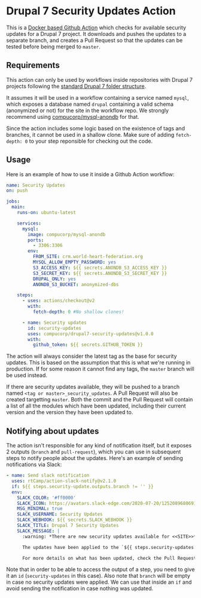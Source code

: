 # Drupal 7 Security Updates Action

This is a [Docker based Github Action](https://docs.github.com/en/actions/creating-actions/creating-a-docker-container-action) 
which checks for available security updates for a Drupal 7 project. It downloads and pushes the updates to a separate branch, 
and creates a Pull Request so that the updates can be tested before being merged to `master`.

## Requirements

This action can only be used by workflows inside repositories with Drupal 7 projects following the [standard Drupal 7 
folder structure](https://compucorp.atlassian.net/wiki/spaces/SD/pages/84344881/Drupal+7+folder+structure).

It assumes it will be used in a workflow containing a service named `mysql`, which exposes a database named `drupal` 
containing a valid schema (anonymized or not) for the site in the workflow repo. We strongly recommend using 
[compucorp/mysql-anondb](https://github.com/compucorp/mysql-anondb-docker) for that.

Since the action includes some logic based on the existence of tags and branches, it cannot be used in a shallow clone. 
Make sure of adding `fetch-depth: 0` to your step reponsible for checking out the code.

## Usage

Here is an example of how to use it inside a Github Action workflow:

```yaml
name: Security Updates
on: push

jobs:
  main:
    runs-on: ubuntu-latest

    services:
      mysql:
        image: compucorp/mysql-anondb
        ports:
          - 3306:3306
        env:
          FROM_SITE: crm.world-heart-federation.org
          MYSQL_ALLOW_EMPTY_PASSWORD: yes
          S3_ACCESS_KEY: ${{ secrets.ANONDB_S3_ACCESS_KEY }}
          S3_SECRET_KEY: ${{ secrets.ANONDB_S3_SECRET_KEY }}
          DRUPAL_ONLY: yes
          ANONDB_S3_BUCKET: anonymized-dbs

    steps:
      - uses: actions/checkout@v2
        with:
          fetch-depth: 0 #No shallow clones!

      - name: Security updates
        id: security-updates
        uses: compucorp/drupal7-security-updates@v1.0.0
        with:
          github_token: ${{ secrets.GITHUB_TOKEN }}
```

The action will always consider the latest tag as the base for security updates. This is based on the assumption that 
this is what we're running in production. If for some reason it cannot find any tags, the `master` branch will be used 
instead.

If there are security updates available, they will be pushed to a branch named `<tag or master>_security_updates`. A 
Pull Request will also be created targetting `master`. Both the commit and the Pull Request will contain a list of all 
the modules which have been updated, including their current version and the version they have been updated to.

## Notifying about updates

The action isn't responsible for any kind of notification itself, but it exposes 2 outputs (`branch` and `pull-request`), 
which you can use in subsequent steps to notify people about the updates. Here's an example of sending notifications via 
Slack:

```yaml
- name: Send slack notification
  uses: rtCamp/action-slack-notify@v2.1.0
  if: ${{ steps.security-update.outputs.branch != '' }}
  env:
    SLACK_COLOR: '#ff0000'
    SLACK_ICON: https://avatars.slack-edge.com/2020-07-20/1252089680691_0b8e8db7fc49764710a0_48.jpg
    MSG_MINIMAL: true
    SLACK_USERNAME: Security Updates
    SLACK_WEBHOOK: ${{ secrets.SLACK_WEBHOOK }}
    SLACK_TITLE: Drupal 7 Security Updates
    SLACK_MESSAGE: |
      :warning: *There are new security updates available for <<SITE>>* :warning:

      The updates have been applied to the `${{ steps.security-updates.outputs.branch }}` branch.

      For more details on what has been updated, check the Pull Request: ${{ steps.security-updates.outputs.pull-request }}
```

Note that in order to be able to access the output of a step, you need to give it an `id` (`security-updates` in this 
case). Also note that `branch` will be empty in case no security updates were applied. We can use that inside an `if` 
and avoid sending the notification in case nothing was updated.
